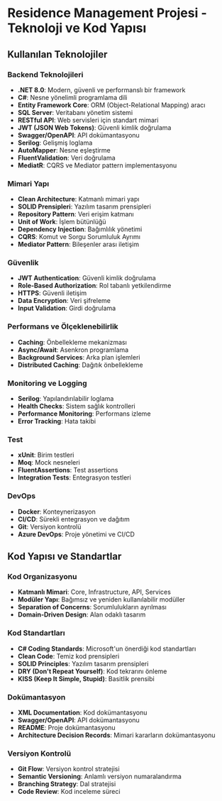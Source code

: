 # Residence Management Projesi - Teknoloji ve Kod Yapısı

## Kullanılan Teknolojiler

### Backend Teknolojileri
- **.NET 8.0**: Modern, güvenli ve performanslı bir framework
- **C#**: Nesne yönelimli programlama dili
- **Entity Framework Core**: ORM (Object-Relational Mapping) aracı
- **SQL Server**: Veritabanı yönetim sistemi
- **RESTful API**: Web servisleri için standart mimari
- **JWT (JSON Web Tokens)**: Güvenli kimlik doğrulama
- **Swagger/OpenAPI**: API dokümantasyonu
- **Serilog**: Gelişmiş loglama
- **AutoMapper**: Nesne eşleştirme
- **FluentValidation**: Veri doğrulama
- **MediatR**: CQRS ve Mediator pattern implementasyonu

### Mimari Yapı
- **Clean Architecture**: Katmanlı mimari yapı
- **SOLID Prensipleri**: Yazılım tasarım prensipleri
- **Repository Pattern**: Veri erişim katmanı
- **Unit of Work**: İşlem bütünlüğü
- **Dependency Injection**: Bağımlılık yönetimi
- **CQRS**: Komut ve Sorgu Sorumluluk Ayrımı
- **Mediator Pattern**: Bileşenler arası iletişim

### Güvenlik
- **JWT Authentication**: Güvenli kimlik doğrulama
- **Role-Based Authorization**: Rol tabanlı yetkilendirme
- **HTTPS**: Güvenli iletişim
- **Data Encryption**: Veri şifreleme
- **Input Validation**: Girdi doğrulama

### Performans ve Ölçeklenebilirlik
- **Caching**: Önbellekleme mekanizması
- **Async/Await**: Asenkron programlama
- **Background Services**: Arka plan işlemleri
- **Distributed Caching**: Dağıtık önbellekleme

### Monitoring ve Logging
- **Serilog**: Yapılandırılabilir loglama
- **Health Checks**: Sistem sağlık kontrolleri
- **Performance Monitoring**: Performans izleme
- **Error Tracking**: Hata takibi

### Test
- **xUnit**: Birim testleri
- **Moq**: Mock nesneleri
- **FluentAssertions**: Test assertions
- **Integration Tests**: Entegrasyon testleri

### DevOps
- **Docker**: Konteynerizasyon
- **CI/CD**: Sürekli entegrasyon ve dağıtım
- **Git**: Versiyon kontrolü
- **Azure DevOps**: Proje yönetimi ve CI/CD

## Kod Yapısı ve Standartlar

### Kod Organizasyonu
- **Katmanlı Mimari**: Core, Infrastructure, API, Services
- **Modüler Yapı**: Bağımsız ve yeniden kullanılabilir modüller
- **Separation of Concerns**: Sorumlulukların ayrılması
- **Domain-Driven Design**: Alan odaklı tasarım

### Kod Standartları
- **C# Coding Standards**: Microsoft'un önerdiği kod standartları
- **Clean Code**: Temiz kod prensipleri
- **SOLID Principles**: Yazılım tasarım prensipleri
- **DRY (Don't Repeat Yourself)**: Kod tekrarını önleme
- **KISS (Keep It Simple, Stupid)**: Basitlik prensibi

### Dokümantasyon
- **XML Documentation**: Kod dokümantasyonu
- **Swagger/OpenAPI**: API dokümantasyonu
- **README**: Proje dokümantasyonu
- **Architecture Decision Records**: Mimari kararların dokümantasyonu

### Versiyon Kontrolü
- **Git Flow**: Versiyon kontrol stratejisi
- **Semantic Versioning**: Anlamlı versiyon numaralandırma
- **Branching Strategy**: Dal stratejisi
- **Code Review**: Kod inceleme süreci 